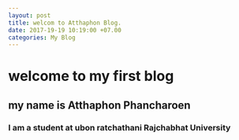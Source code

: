 ```yaml
---
layout: post
title: welcom to Atthaphon Blog.
date: 2017-19-19 10:19:00 +07.00
categories: My Blog
---
```


# welcome to my first blog
## my name is Atthaphon   Phancharoen	
### I am a student at ubon ratchathani Rajchabhat University
